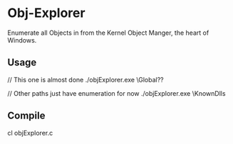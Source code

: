 # Obj-Explorer
Enumerate all Objects in from the Kernel Object Manger, the heart of Windows. 

## Usage
// This one is almost done
./objExplorer.exe \Global??

// Other paths just have enumeration for now
./objExplorer.exe \KnownDlls

## Compile
cl objExplorer.c


